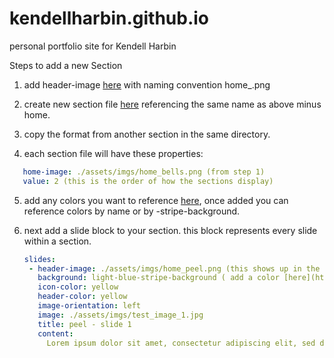 # kendellharbin.github.io
personal portfolio site for Kendell Harbin


Steps to add a new Section
1. add header-image [here](https://github.com/kendellharbin/kendellharbin.github.io/tree/master/assets/imgs) with naming convention home_<something>.png

2. create new section file [here](https://github.com/kendellharbin/kendellharbin.github.io/tree/master/_sections) referencing the same name as above minus home.

3. copy the format from another section in the same directory.

4. each section file will have these properties:
```yaml
   home-image: ./assets/imgs/home_bells.png (from step 1)
   value: 2 (this is the order of how the sections display)
```

5. add any colors you want to reference [here](https://github.com/kendellharbin/kendellharbin.github.io/blob/master/_config.yml), once added you can reference colors by name or by <color-name>-stripe-background.

6. next add a slide block to your section. this block represents every slide within a section.
   ```yaml
   slides:
    - header-image: ./assets/imgs/home_peel.png (this shows up in the upper left corner of the page)
      background: light-blue-stripe-background ( add a color [here](https://github.com/kendellharbin/kendellharbin.github.io/blob/master/_config.yml), strip gets created automatically)
      icon-color: yellow
      header-color: yellow
      image-orientation: left
      image: ./assets/imgs/test_image_1.jpg
      title: peel - slide 1
      content:
        Lorem ipsum dolor sit amet, consectetur adipiscing elit, sed do eiusmod tempor incididunt ut labore et dolore magna aliqua. Ut enim ad minim veniam, quis nostrud exercitation ullamco laboris nisi ut aliquip ex ea commodo consequat. Duis aute irure dolor in reprehenderit in voluptate velit esse cillum dolore eu fugiat nulla pariatur. Excepteur sint occaecat cupidatat non proident, sunt in culpa qui officia deserunt mollit anim id est laborum.
```

